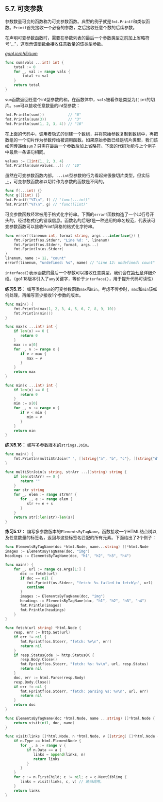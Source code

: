 ## 5.7. 可变参数

参数数量可变的函数称为可变参数函数。典型的例子就是`fmt.Printf`和类似函数。`Printf`首先接收一个必备的参数，之后接收任意个数的后续参数。

在声明可变参数函数时，需要在参数列表的最后一个参数类型之前加上省略符号“...”，这表示该函数会接收任意数量的该类型参数。

<u><i>gopl.io/ch5/sum</i></u>
```Go
func sum(vals ...int) int {
	total := 0
	for _, val := range vals {
		total += val
	}
	return total
}
```

`sum`函数返回任意个int型参数的和。在函数体中，`vals`被看作是类型为`[]int`的切片。`sum`可以接收任意数量的int型参数：

```Go
fmt.Println(sum())           // "0"
fmt.Println(sum(3))          // "3"
fmt.Println(sum(1, 2, 3, 4)) // "10"
```

在上面的代码中，调用者隐式的创建一个数组，并将原始参数复制到数组中，再把数组的一个切片作为参数传给被调用函数。如果原始参数已经是切片类型，我们该如何传递给`sum`？只需在最后一个参数后加上省略符。下面的代码功能与上个例子中最后一条语句相同。

```Go
values := []int{1, 2, 3, 4}
fmt.Println(sum(values...)) // "10"
```

虽然在可变参数函数内部，`...int`型参数的行为看起来很像切片类型，但实际上，可变参数函数和以切片作为参数的函数是不同的。

```Go
func f(...int) {}
func g([]int) {}
fmt.Printf("%T\n", f) // "func(...int)"
fmt.Printf("%T\n", g) // "func([]int)"
```

可变参数函数经常被用于格式化字符串。下面的`errorf`函数构造了一个以行号开头的，经过格式化的错误信息。函数名的后缀f是一种通用的命名规范，代表该可变参数函数可以接收Printf风格的格式化字符串。

```Go
func errorf(linenum int, format string, args ...interface{}) {
	fmt.Fprintf(os.Stderr, "Line %d: ", linenum)
	fmt.Fprintf(os.Stderr, format, args...)
	fmt.Fprintln(os.Stderr)
}
linenum, name := 12, "count"
errorf(linenum, "undefined: %s", name) // "Line 12: undefined: count"
```

`interface{}`表示函数的最后一个参数可以接收任意类型，我们会在[第七章](../第7章%20接口/本章概要)详细介绍。（go1.18版本引入了`any`关键字，等价于`interface{}`，用于提升代码可读性）

**练习5.15：** 编写类似`sum`的可变参数函数`max`和`min`。考虑不传参时，`max`和`min`该如何处理，再编写至少接收1个参数的版本。

```go
func main() {  
    fmt.Println(max(1, 2, 3, 4, 5, 6, 7, 8, 9, 10))  
    fmt.Println(min())  
}

func max(x ...int) int {  
    if len(x) == 0 {  
       return 0  
    }  
    max := x[0]  
    for _, v := range x {  
       if v > max {  
          max = v  
       }  
    }  
    return max  
}  
  
func min(x ...int) int {  
    if len(x) == 0 {  
       return 0  
    }  
    min := x[0]  
    for _, v := range x {  
       if v < min {  
          min = v  
       }  
    }  
    return min  
}
```

**练习5.16：** 编写多参数版本的`strings.Join`。

```go
func main() {   
    fmt.Println(multiStrJoin(" ", []string{"a", "b", "c"}, []string{"d", "e", "f"}))  
}

func multiStrJoin(s string, strArr ...[]string) string {  
    if len(strArr) == 0 {  
       return ""  
    }  
    var str string  
    for _, elem := range strArr {  
       for _, e := range elem {  
          str += e + s  
       }  
    }  
    return str[:len(str)-len(s)]  
}
```

**练习5.17：** 编写多参数版本的`ElementsByTagName`，函数接收一个HTML结点树以及任意数量的标签名，返回与这些标签名匹配的所有元素。下面给出了2个例子：

```Go
func ElementsByTagName(doc *html.Node, name...string) []*html.Node
images := ElementsByTagName(doc, "img")
headings := ElementsByTagName(doc, "h1", "h2", "h3", "h4")
```

```go
func main() {  
    for _, url := range os.Args[1:] {  
       doc := fetch(url)  
       if doc == nil {  
          fmt.Fprintf(os.Stderr, "fetch: %s failed to fetch\n", url)  
          continue  
       }  
       images := ElementsByTagName(doc, "img")  
       headings := ElementsByTagName(doc, "h1", "h2", "h3", "h4")  
       fmt.Println(images)  
       fmt.Println(headings)  
    }  
}  
  
func fetch(url string) *html.Node {  
    resp, err := http.Get(url)  
    if err != nil {  
       fmt.Fprintf(os.Stderr, "fetch: %v\n", err)  
       return nil  
    }  
    if resp.StatusCode != http.StatusOK {  
       resp.Body.Close()  
       fmt.Fprintf(os.Stderr, "fetch: %s: %v\n", url, resp.Status)  
       return nil  
    }  
    doc, err := html.Parse(resp.Body)  
    resp.Body.Close()  
    if err != nil {  
       fmt.Fprintf(os.Stderr, "fetch: parsing %s: %v\n", url, err)  
       return nil  
    }  
    return doc  
}  
  
func ElementsByTagName(doc *html.Node, name ...string) []*html.Node {  
    return visit(nil, doc, name)  
}  
  
func visit(links []*html.Node, n *html.Node, v []string) []*html.Node {  
    if n.Type == html.ElementNode {  
       for _, a := range v {  
          if n.Data == a {  
             links = append(links, n)  
             return links  
          }  
       }  
    }  
    for c := n.FirstChild; c != nil; c = c.NextSibling {  
       links = visit(links, c, v) // 递归调用，  
    }  
    return links  
}
```